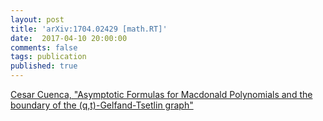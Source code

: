 ```yaml
---
layout: post
title: 'arXiv:1704.02429 [math.RT]'
date:  2017-04-10 20:00:00
comments: false
tags: publication
published: true
---
```


[Cesar Cuenca, "Asymptotic Formulas for Macdonald Polynomials and the boundary of the (q,t)-Gelfand-Tsetlin graph"](https://arxiv.org/abs/1704.02429)
